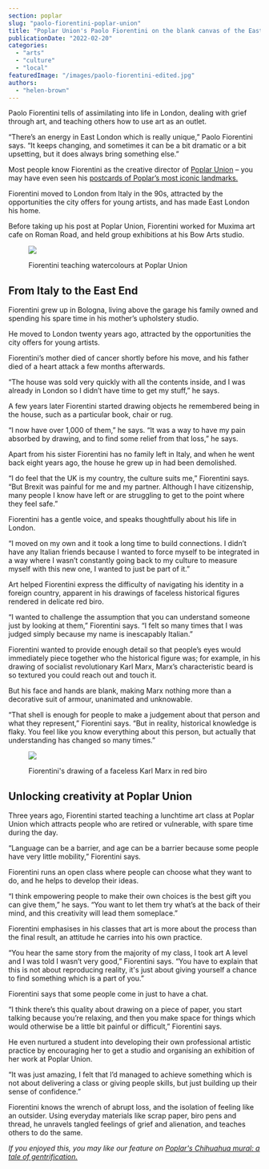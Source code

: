 ```yaml
---
section: poplar
slug: "paolo-fiorentini-poplar-union"
title: "Poplar Union's Paolo Fiorentini on the blank canvas of the East End"
publicationDate: "2022-02-20"
categories: 
  - "arts"
  - "culture"
  - "local"
featuredImage: "/images/paolo-fiorentini-edited.jpg"
authors: 
  - "helen-brown"
---
```


Paolo Fiorentini tells of assimilating into life in London, dealing with grief through art, and teaching others how to use art as an outlet. 

“There’s an energy in East London which is really unique,” Paolo Fiorentini says. “It keeps changing, and sometimes it can be a bit dramatic or a bit upsetting, but it does always bring something else.” 

Most people know Fiorentini as the creative director of [Poplar Union](https://poplarunion.com) – you may have even seen his [postcards of Poplar’s most iconic landmarks.](https://poplarlondon.co.uk/poplar-postcards-paolo-fiorentini/) 

Fiorentini moved to London from Italy in the 90s, attracted by the opportunities the city offers for young artists, and has made East London his home. 

Before taking up his post at Poplar Union, Fiorentini worked for Muxima art cafe on Roman Road, and held group exhibitions at his Bow Arts studio. 

<figure>

![](/images/paolo-teaching-watercolours-1-1024x683.jpg)

<figcaption>

Fiorentini teaching watercolours at Poplar Union

</figcaption>

</figure>

## From Italy to the East End 

Fiorentini grew up in Bologna, living above the garage his family owned and spending his spare time in his mother’s upholstery studio.

He moved to London twenty years ago, attracted by the opportunities the city offers for young artists.

Fiorentini’s mother died of cancer shortly before his move, and his father died of a heart attack a few months afterwards. 

“The house was sold very quickly with all the contents inside, and I was already in London so I didn’t have time to get my stuff,” he says. 

A few years later Fiorentini started drawing objects he remembered being in the house, such as a particular book, chair or rug. 

“I now have over 1,000 of them,” he says. “It was a way to have my pain absorbed by drawing, and to find some relief from that loss,” he says.

Apart from his sister Fiorentini has no family left in Italy, and when he went back eight years ago, the house he grew up in had been demolished. 

“I do feel that the UK is my country, the culture suits me,” Fiorentini says. “But Brexit was painful for me and my partner. Although I have citizenship, many people I know have left or are struggling to get to the point where they feel safe.” 

Fiorentini has a gentle voice, and speaks thoughtfully about his life in London. 

“I moved on my own and it took a long time to build connections. I didn’t have any Italian friends because I wanted to force myself to be integrated in a way where I wasn’t constantly going back to my culture to measure myself with this new one, I wanted to just be part of it.” 

Art helped Fiorentini express the difficulty of navigating his identity in a foreign country, apparent in his drawings of faceless historical figures rendered in delicate red biro. 

“I wanted to challenge the assumption that you can understand someone just by looking at them,” Fiorentini says. “I felt so many times that I was judged simply because my name is inescapably Italian.”

Fiorentini wanted to provide enough detail so that people’s eyes would immediately piece together who the historical figure was; for example, in his drawing of socialist revolutionary Karl Marx, Marx’s characteristic beard is so textured you could reach out and touch it. 

But his face and hands are blank, making Marx nothing more than a decorative suit of armour, unanimated and unknowable. 

“That shell is enough for people to make a judgement about that person and what they represent,” Fiorentini says. “But in reality, historical knowledge is flaky. You feel like you know everything about this person, but actually that understanding has changed so many times.” 

<figure>

![](/images/marx-01.jpg)

<figcaption>

Fiorentini's drawing of a faceless Karl Marx in red biro

</figcaption>

</figure>

## Unlocking creativity at Poplar Union 

Three years ago, Fiorentini started teaching a lunchtime art class at Poplar Union which attracts people who are retired or vulnerable, with spare time during the day.

“Language can be a barrier, and age can be a barrier because some people have very little mobility,” Fiorentini says.

Fiorentini runs an open class where people can choose what they want to do, and he helps to develop their ideas. 

“I think empowering people to make their own choices is the best gift you can give them,” he says. “You want to let them try what’s at the back of their mind, and this creativity will lead them someplace.” 

Fiorentini emphasises in his classes that art is more about the process than the final result, an attitude he carries into his own practice. 

“You hear the same story from the majority of my class, I took art A level and I was told I wasn’t very good,” Fiorentini says. “You have to explain that this is not about reproducing reality, it's just about giving yourself a chance to find something which is a part of you.” 

Fiorentini says that some people come in just to have a chat.

“I think there’s this quality about drawing on a piece of paper, you start talking because you’re relaxing, and then you make space for things which would otherwise be a little bit painful or difficult,” Fiorentini says. 

He even nurtured a student into developing their own professional artistic practice by encouraging her to get a studio and organising an exhibition of her work at Poplar Union.  

“It was just amazing, I felt that I’d managed to achieve something which is not about delivering a class or giving people skills, but just building up their sense of confidence.” 

Fiorentini knows the wrench of abrupt loss, and the isolation of feeling like an outsider. Using everyday materials like scrap paper, biro pens and thread, he unravels tangled feelings of grief and alienation, and teaches others to do the same. 

_If you enjoyed this, you may like [](https://poplarlondon.co.uk/sister-christine-frost-walking-500-miles-for-new-minibus/)our feature on [Poplar's Chihuahua mural: a tale of gentrification.](https://poplarlondon.co.uk/chihuahua-mural-chrisp-street/)_
